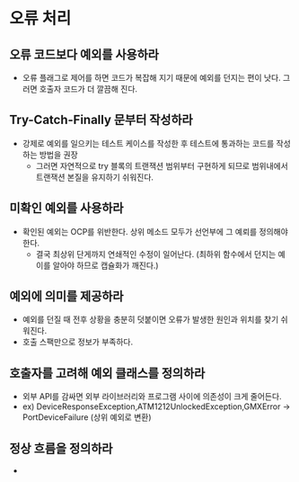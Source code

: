 # 오류 처리

## 오류 코드보다 예외를 사용하라
- 오류 플래그로 제어를 하면 코드가 복잡해 지기 때문에 예외를 던지는 편이 낫다. 그러면 호출자 코드가 더 깔끔해 진다.

## Try-Catch-Finally 문부터 작성하라
- 강제로 예외를 일으키는 테스트 케이스를 작성한 후 테스트에 통과하는 코드를 작성하는 방법을 권장
  - 그러면 자연적으로 try 블록의 트랜잭션 범위부터 구현하게 되므로 범위내에서 트랜잭션 본질을 유지하기 쉬워진다.
  
## 미확인 예외를 사용하라
- 확인된 예외는 OCP를 위반한다. 상위 메소드 모두가 선언부에 그 예뢰를 정의해야 한다.
  - 결국 최상위 단게까지 연쇄적인 수정이 일어난다. (최하위 함수에서 던지는 예이를 알아야 하므로 캡슐화가 깨진다.)
  
## 예외에 의미를 제공하라
- 예외를 던질 때 전후 상황을 충분히 덧붙이면 오류가 발생한 원인과 위치를 찾기 쉬워진다.
- 호출 스팩만으로 정보가 부족하다.
  
## 호출자를 고려해 예외 클래스를 정의하라
- 외부 API를 감싸면 외부 라이브러리와 프로그램 사이에 의존성이 크게 줄어든다.
- ex) DeviceResponseException,ATM1212UnlockedException,GMXError -> PortDeviceFailure (상위 예외로 변환)

## 정상 흐름을 정의하라
- 
